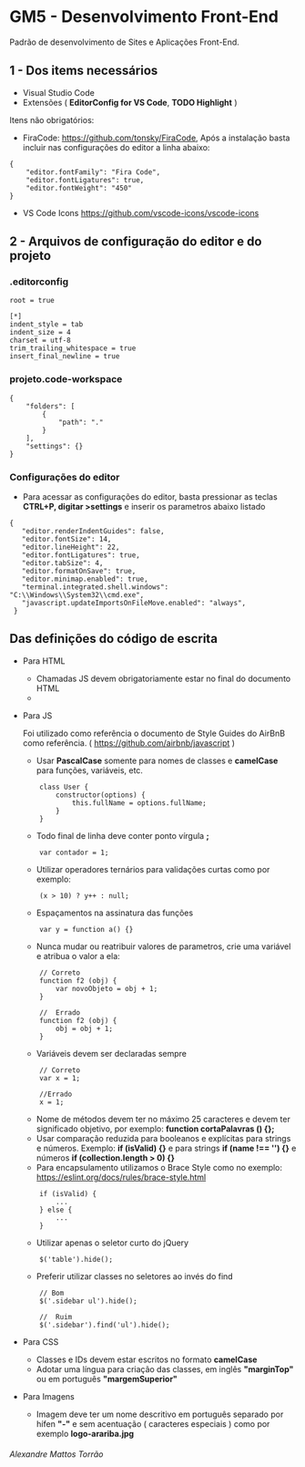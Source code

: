# GM5 - Desenvolvimento Front-End

Padrão de desenvolvimento de Sites e Aplicações Front-End.

## 1 - Dos items necessários

- Visual Studio Code
- Extensões ( **EditorConfig for VS Code**, **TODO Highlight** )

Itens não obrigatórios:
- FiraCode: https://github.com/tonsky/FiraCode, Após a instalação basta incluir nas configurações do editor a linha abaixo:

```
{
	"editor.fontFamily": "Fira Code",
	"editor.fontLigatures": true,
	"editor.fontWeight": "450"
}
```

- VS Code Icons https://github.com/vscode-icons/vscode-icons


## 2 - Arquivos de configuração do editor e do projeto

### .editorconfig
```
root = true

[*]
indent_style = tab
indent_size = 4
charset = utf-8
trim_trailing_whitespace = true
insert_final_newline = true

```

### projeto.code-workspace
```
{
    "folders": [
        {
            "path": "."
        }
    ],
    "settings": {}
}
```
### Configurações do editor
- Para acessar as configurações do editor, basta pressionar as teclas **CTRL+P, digitar >settings** e inserir os parametros abaixo listado
```
{
   "editor.renderIndentGuides": false,
   "editor.fontSize": 14,
   "editor.lineHeight": 22,
   "editor.fontLigatures": true,
   "editor.tabSize": 4,
   "editor.formatOnSave": true,
   "editor.minimap.enabled": true,
   "terminal.integrated.shell.windows": "C:\\Windows\\System32\\cmd.exe",
   "javascript.updateImportsOnFileMove.enabled": "always",
 }

```
## Das definições do código de escrita
- Para HTML
	- Chamadas JS devem obrigatoriamente estar no final do documento HTML
	-
- Para JS

	Foi utilizado como referência o documento de Style Guides do AirBnB como referência. ( https://github.com/airbnb/javascript )

    - Usar **PascalCase** somente para nomes de classes e **camelCase** para funções, variáveis, etc.
	```
		class User {
			constructor(options) {
				this.fullName = options.fullName;
			}
		}
	```
	- Todo final de linha deve conter ponto vírgula **;**
	```
		var contador = 1;
	```
	- Utilizar operadores ternários para validações curtas como por exemplo:
	```
		(x > 10) ? y++ : null;
	```
	- Espaçamentos na assinatura das funções
	```
		var y = function a() {}
	```
	- Nunca mudar ou reatribuir valores de parametros, crie uma variável e atribua o valor a ela:
	```
		// Correto
		function f2 (obj) {
			var novoObjeto = obj + 1;
		}

		//	Errado
		function f2 (obj) {
			obj = obj + 1;
		}
	```
	- Variáveis devem ser declaradas sempre
	```
		// Correto
		var x = 1;

		//Errado
		x = 1;
	```
	- Nome de métodos devem ter no máximo 25 caracteres e devem ter significado objetivo, por exemplo: **function cortaPalavras () {};**
	- Usar comparação reduzida para booleanos e explícitas para strings e números. Exemplo: **if (isValid) {}** e para strings **if (name !== '') {}** e números **if (collection.length > 0) {}**
	- Para encapsulamento utilizamos o Brace Style como no exemplo: https://eslint.org/docs/rules/brace-style.html
	```
		if (isValid) {
			...
		} else {
			...
		}
	```
	- Utilizar apenas o seletor curto do jQuery
	```
		$('table').hide();
	```
  	- Preferir utilizar classes no seletores ao invés do find
	```
		// Bom
		$('.sidebar ul').hide();

		//	Ruim
		$('.sidebar').find('ul').hide();
	```
- Para CSS
	- Classes e IDs devem estar escritos no formato **camelCase**
	- Adotar uma língua para criação das classes, em inglês **"marginTop"** ou em português **"margemSuperior"**
- Para Imagens
    - Imagem deve ter um nome descritivo em português separado por hífen **"-"** e sem acentuação ( caracteres especiais ) como por exemplo **logo-arariba.jpg**

###### Alexandre Mattos Torrão
